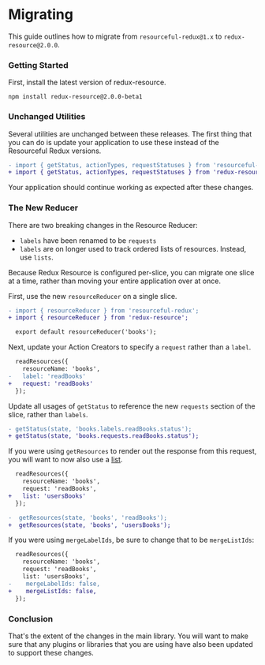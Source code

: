 # Migrating

This guide outlines how to migrate from `resourceful-redux@1.x` to `redux-resource@2.0.0`.

### Getting Started

First, install the latest version of redux-resource.

```
npm install redux-resource@2.0.0-beta1
```

### Unchanged Utilities

Several utilities are unchanged between these releases. The first thing that you can do is
update your application to use these instead of the Resourceful Redux versions.

```diff
- import { getStatus, actionTypes, requestStatuses } from 'resourceful-redux';
+ import { getStatus, actionTypes, requestStatuses } from 'redux-resource';
```

Your application should continue working as expected after these changes.

### The New Reducer

There are two breaking changes in the Resource Reducer:

- `labels` have been renamed to be `requests`
- `labels` are on longer used to track ordered lists of resources. Instead, use `lists`.

Because Redux Resource is configured per-slice, you can migrate one slice at a time,
rather than moving your entire application over at once.

First, use the new `resourceReducer` on a single slice.

```diff
- import { resourceReducer } from 'resourceful-redux';
+ import { resourceReducer } from 'redux-resource';

  export default resourceReducer('books');
```

Next, update your Action Creators to specify a `request` rather than a `label`.

```diff
  readResources({
    resourceName: 'books',
-   label: 'readBooks'
+   request: 'readBooks'
  });
```

Update all usages of `getStatus` to reference the new `requests` section of the slice,
rather than `labels`.

```diff
- getStatus(state, 'books.labels.readBooks.status');
+ getStatus(state, 'books.requests.readBooks.status');
```

If you were using `getResources` to render out the response from this request, you will want to
now also use a [list](https://redux-resource.js.org/docs/guides/lists.html).

```diff
  readResources({
    resourceName: 'books',
    request: 'readBooks',
+   list: 'usersBooks'
  });

-  getResources(state, 'books', 'readBooks');
+  getResources(state, 'books', 'usersBooks');
```

If you were using `mergeLabelIds`, be sure to change that to be `mergeListIds`:


```diff
  readResources({
    resourceName: 'books',
    request: 'readBooks',
    list: 'usersBooks',
-    mergeLabelIds: false,
+    mergeListIds: false,
  });
```

### Conclusion

That's the extent of the changes in the main library. You will want to make sure that any
plugins or libraries that you are using have also been updated to support these changes.
